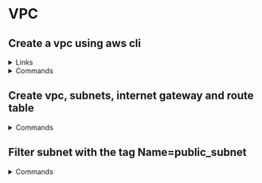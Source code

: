 # VPC

## Create a vpc using aws cli

<details><summary>Links</summary>
<p>

https://docs.aws.amazon.com/vpc/latest/userguide/vpc-subnets-commands-example.html

https://docs.aws.amazon.com/cli/latest/reference/ec2/create-vpc.html

https://brad-simonin.medium.com/create-an-aws-vpc-and-subnet-using-the-aws-cli-and-bash-a92af4d2e54b

</p>
</details>  
  
<details><summary>Commands</summary>
<p>

```bash
vpc_id=$(aws ec2 create-vpc --cidr-block 10.0.0.0/16 --query Vpc.VpcId --tag-specifications \
'ResourceType=vpc,Tags=[{Key=name,Value=my-vpc}] --output text)
```
</p>
</details>

## Create vpc, subnets, internet gateway and route table
  
<details><summary>Commands</summary>
<p>

```bash
vpc_id=$(aws ec2 create-vpc --cidr-block 10.0.0.0/16 --query Vpc.VpcId --tag-specifications \
'ResourceType=vpc,Tags=[{Key=Name,Value=my-vpc}]' --output text)
 
public_subnet=$(aws ec2 create-subnet --vpc-id $vpc_id --cidr-block 10.0.1.0/24 --tag-specifications \
'ResourceType=subnet,Tags=[{Key=Name,Value=public_subnet}]' --output text)

private_subnet=$(aws ec2 create-subnet --vpc-id $vpc_id --cidr-block 10.0.2.0/24 --tag-specifications \
'ResourceType=subnet,Tags=[{Key=Name,Value=private_subnet}]' --output text)
  
igw_id=$(aws ec2 create-internet-gateway --query InternetGateway.InternetGatewayId --output text)
  
aws ec2 attach-internet-gateway --vpc-id $vpc_id --internet-gateway-id $igw_id

rt_id=$(aws ec2 create-route-table --vpc-id $vpc_id --query RouteTable.RouteTableId --tag-specifications \
'ResourceType=route-table,Tags=[{Key=Name,Value=public_rt}]' --output text)
  
aws ec2 create-route --route-table-id $rt_id --destination-cidr-block 0.0.0.0/0 \
--gateway-id $igw_id)
  
aws ec2 associate-route-table --subnet-id $public_subnet --route-table $rt_id
  
aws ec2 modify-subnet-attribute --subnet-id $public_subnet --map-public-ip-on-launch
```
</p>
</details>

  
## Filter subnet with the tag Name=public_subnet
  
<details><summary>Commands</summary>
<p>
  
```bash
aws ec2 describe-subnets --filters Name=tag:Name,Values=public_subnet --query "Subnets[*].SubnetId" --output text
```
